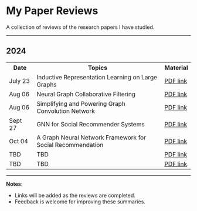 # My Paper Reviews
A collection of reviews of the research papers I have studied.

---

## 2024

<table>
  <tr>
    <th style="width: 15%;">Date</th>
    <th style="width: 70%;">Topics</th>
    <th style="width: 15%;">Material</th>
  </tr>
  <tr>
    <td>July 23</td>
    <td>Inductive Representation Learning on Large Graphs</td>
    <td><a href="#">PDF link</a></td>
  </tr>
  <tr>
    <td>Aug 06</td>
    <td>Neural Graph Collaborative Filtering</td>
    <td><a href="#">PDF link</a></td>
  </tr>
  <tr>
    <td>Aug 06</td>
    <td>Simplifying and Powering Graph Convolution Network</td>
    <td><a href="#">PDF link</a></td>
  </tr>
  <tr>
    <td>Sept 27</td>
    <td>GNN for Social Recommender Systems</td>
    <td><a href="#">PDF link</a></td>
  </tr>
  <tr>
    <td> Oct 04 </td>
    <td> A Graph Neural Network Framework for Social Recommendation </td>
    <td><a href="#">PDF link</a></td>
  </tr>
  <tr>
    <td> TBD </td>
    <td> TBD </td>
    <td><a href="#">PDF link</a></td>
  </tr>
  <tr>
    <td> TBD </td>
    <td> TBD </td>
    <td><a href="#">PDF link</a></td>
  </tr>
</table>



---
**Notes**:
- Links will be added as the reviews are completed.
- Feedback is welcome for improving these summaries.
